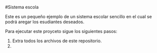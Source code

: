 #Sistema escola

Este es un pequeño ejemplo de un sistema escolar sencillo en el cual se podrá aregar los esudiantes deseados.

Para ejecutar este proyceto sigue los siguientes pasos:

1. Extra todos los archivos de este repositorio.
2. 
